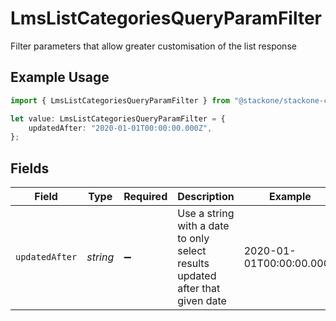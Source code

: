 # LmsListCategoriesQueryParamFilter

Filter parameters that allow greater customisation of the list response

## Example Usage

```typescript
import { LmsListCategoriesQueryParamFilter } from "@stackone/stackone-client-ts/sdk/models/operations";

let value: LmsListCategoriesQueryParamFilter = {
    updatedAfter: "2020-01-01T00:00:00.000Z",
};
```

## Fields

| Field                                                                         | Type                                                                          | Required                                                                      | Description                                                                   | Example                                                                       |
| ----------------------------------------------------------------------------- | ----------------------------------------------------------------------------- | ----------------------------------------------------------------------------- | ----------------------------------------------------------------------------- | ----------------------------------------------------------------------------- |
| `updatedAfter`                                                                | *string*                                                                      | :heavy_minus_sign:                                                            | Use a string with a date to only select results updated after that given date | 2020-01-01T00:00:00.000Z                                                      |
